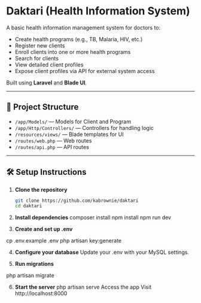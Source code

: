 # Daktari (Health Information System)

A basic health information management system for doctors to:
- Create health programs (e.g., TB, Malaria, HIV, etc.)
- Register new clients
- Enroll clients into one or more health programs
- Search for clients
- View detailed client profiles
- Expose client profiles via API for external system access

Built using **Laravel** and **Blade UI**.

---

## 📂 Project Structure

- `/app/Models/` — Models for Client and Program
- `/app/Http/Controllers/` — Controllers for handling logic
- `/resources/views/` — Blade templates for UI
- `/routes/web.php` — Web routes
- `/routes/api.php` — API routes

---

## 🛠️ Setup Instructions

1. **Clone the repository**
   ```bash
   git clone https://github.com/kabrownie/daktari
   cd daktari

2. **Install dependencies**
composer install
npm install
npm run dev

3. **Create and set up .env**

cp .env.example .env
php artisan key:generate

4. **Configure your database**
Update your .env with your MySQL settings.

5. **Run migrations**

php artisan migrate

6. **Start the server**
php artisan serve
Access the app
Visit http://localhost:8000

